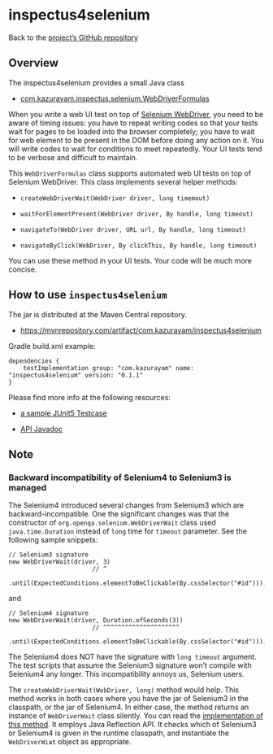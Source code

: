 # inspectus4selenium

Back to the [project’s GitHub repository](https://github.com/kazurayam/inspectus4selenium)

## Overview

The inspectus4selenium provides a small Java class

-   [com.kazurayam.inspectus.selenium.WebDriverFormulas](https://github.com/kazurayam/inspectus4selenium/blob/master/src/main/java/com/kazurayam/inspectus/selenium/WebDriverFormulas.java)

When you write a web UI test on top of [Selenium WebDriver](https://www.selenium.dev/documentation/webdriver/), you need to be aware of timing issues: you have to repeat writing codes so that your tests wait for pages to be loaded into the browser completely; you have to wait for web element to be present in the DOM before doing any action on it. You will write codes to wait for conditions to meet repeatedly. Your UI tests tend to be verbose and difficult to maintain.

This `WebDriverFormulas` class supports automated web UI tests on top of Selenium WebDriver. This class implements several helper methods:

-   `createWebDriverWait(WebDriver driver, long timemout)`

-   `waitForElementPresent(WebDriver driver, By handle, long timeout)`

-   `navigateTo(WebDriver driver, URL url, By handle, long timeout)`

-   `navigateByClick(WebDriver, By clickThis, By handle, long timeout)`

You can use these method in your UI tests. Your code will be much more concise.

## How to use `inspectus4selenium`

The jar is distributed at the Maven Central repository.

-   <https://mvnrepository.com/artifact/com.kazurayam/inspectus4selenium>

Gradle build.xml example:

    dependencies {
        testImplementation group: "com.kazurayam" name: "inspectus4selenium" version: "0.1.1"
    }

Please find more info at the following resources:

-   [a sample JUnit5 Testcase](https://github.com/kazurayam/inspectus4selenium/blob/master/src/test/java/com/kazurayam/inspectus/selenium/WebDriverFormulasTest.java)

-   [API Javadoc](https://kazurayam.github.io/inspectus4selenium/api/index.html)

## Note

### Backward incompatibility of Selenium4 to Selenium3 is managed

The Selenium4 introduced several changes from Selenium3 which are backward-incompatible. One the significant changes was that the constructor of `org.openqa.selenium.WebDriverWait` class used `java.time.Duration` instead of `long` time for `timeout` parameter. See the following sample snippets:

    // Selenium3 signature
    new WebDriverWait(driver, 3)
                           // ^
        .until(ExpectedConditions.elementToBeClickable(By.cssSelector("#id")));

and

    // Selenium4 signature
    new WebDriverWait(driver, Duration.ofSeconds(3))
                           // ^^^^^^^^^^^^^^^^^^^^^
        .until(ExpectedConditions.elementToBeClickable(By.cssSelector("#id")));

The Selenium4 does NOT have the signature with `long timeout` argument. The test scripts that assume the Selenium3 signature won’t compile with Selenium4 any longer. This incompatibility annoys us, Selenium users.

The `createWebDriverWait(WebDriver, long)` method would help. This method works in both cases where you have the jar of Selenium3 in the classpath, or the jar of Selenium4. In either case, the method returns an instance of `WebDriverWait` class silently. You can read the [implementation of this method](https://github.com/kazurayam/inspectus4selenium/blob/master/src/main/java/com/kazurayam/inspectus/selenium/WebDriverFormulas.java). It employs Java Reflection API. It checks which of Selenium3 or Selenium4 is given in the runtime classpath, and instantiate the `WebDriverWiat` object as appropriate.
